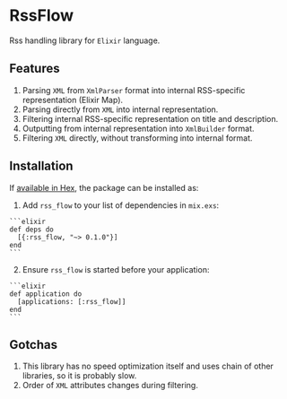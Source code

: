 # RssFlow

Rss handling library for `Elixir` language.

## Features

1. Parsing `XML` from `XmlParser` format into internal RSS-specific representation (Elixir Map).
2. Parsing directly from `XML` into internal representation.
2. Filtering internal RSS-specific representation on title and description.
3. Outputting from internal representation into `XmlBuilder` format.
4. Filtering `XML` directly, without transforming into internal format.

## Installation

If [available in Hex](https://hex.pm/docs/publish), the package can be installed as:

  1. Add `rss_flow` to your list of dependencies in `mix.exs`:

    ```elixir
    def deps do
      [{:rss_flow, "~> 0.1.0"}]
    end
    ```

  2. Ensure `rss_flow` is started before your application:

    ```elixir
    def application do
      [applications: [:rss_flow]]
    end
    ```

## Gotchas

1. This library has no speed optimization itself and uses chain of other libraries,
so it is probably slow.
2. Order of `XML` attributes changes during filtering.
